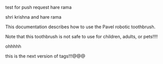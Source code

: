 test for push request hare rama


shri krishna and hare rama

This documentation describes how to use the Pavel robotic toothbrush.

Note that this toothbrush is not safe to use for children, adults, or pets!!!!

ohhhhh


this is the next version of tags!!!@@@
